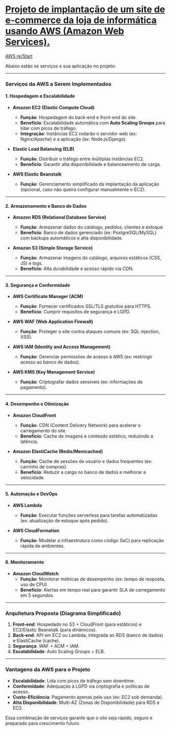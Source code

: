 
# [Projeto de implantação de um site de e-commerce da loja de informática usando **AWS (Amazon Web Services)**.](https://github.com/orlandojsjunior/projeto_EDN-AWS/blob/main/Projeto%20Grupo%208%20-%20EDN.docx)

[AWS re/Start](https://aws.amazon.com/pt/training/restart/)

Abaixo estão os serviços e sua aplicação no projeto:

---

### **Serviços da AWS a Serem Implementados**

#### **1. Hospedagem e Escalabilidade**
- **Amazon EC2 (Elastic Compute Cloud)**  
  - **Função**: Hospedagem do back-end e front-end do site.  
  - **Benefício**: Escalabilidade automática com **Auto Scaling Groups** para lidar com picos de tráfego.  
  - **Integração**: Instâncias EC2 rodarão o servidor web (ex: Nginx/Apache) e a aplicação (ex: Node.js/Django).  

- **Elastic Load Balancing (ELB)**  
  - **Função**: Distribuir o tráfego entre múltiplas instâncias EC2.  
  - **Benefício**: Garantir alta disponibilidade e balanceamento de carga.  

- **AWS Elastic Beanstalk**  
  - **Função**: Gerenciamento simplificado da implantação da aplicação (opcional, caso não queira configurar manualmente o EC2).  

---

#### **2. Armazenamento e Banco de Dados**
- **Amazon RDS (Relational Database Service)**  
  - **Função**: Armazenar dados do catálogo, pedidos, clientes e estoque.  
  - **Benefício**: Banco de dados gerenciado (ex: PostgreSQL/MySQL) com backups automáticos e alta disponibilidade.  

- **Amazon S3 (Simple Storage Service)**  
  - **Função**: Armazenar imagens do catálogo, arquivos estáticos (CSS, JS) e logs.  
  - **Benefício**: Alta durabilidade e acesso rápido via CDN.  

---

#### **3. Segurança e Conformidade**
- **AWS Certificate Manager (ACM)**  
  - **Função**: Fornecer certificados SSL/TLS gratuitos para HTTPS.  
  - **Benefício**: Cumprir requisitos de segurança e LGPD.  

- **AWS WAF (Web Application Firewall)**  
  - **Função**: Proteger o site contra ataques comuns (ex: SQL injection, XSS).  

- **AWS IAM (Identity and Access Management)**  
  - **Função**: Gerenciar permissões de acesso à AWS (ex: restringir acesso ao banco de dados).  

- **AWS KMS (Key Management Service)**  
  - **Função**: Criptografar dados sensíveis (ex: informações de pagamento).  

---

#### **4. Desempenho e Otimização**
- **Amazon CloudFront**  
  - **Função**: CDN (Content Delivery Network) para acelerar o carregamento do site.  
  - **Benefício**: Cache de imagens e conteúdo estático, reduzindo a latência.  

- **Amazon ElastiCache (Redis/Memcached)**  
  - **Função**: Cache de sessões de usuário e dados frequentes (ex: carrinho de compras).  
  - **Benefício**: Reduzir a carga no banco de dados e melhorar a velocidade.  

---

#### **5. Automação e DevOps**
- **AWS Lambda**  
  - **Função**: Executar funções serverless para tarefas automatizadas (ex: atualização de estoque após pedido).  

- **AWS CloudFormation**  
  - **Função**: Modelar a infraestrutura como código (IaC) para replicação rápida de ambientes.  

---

#### **6. Monitoramento**
- **Amazon CloudWatch**  
  - **Função**: Monitorar métricas de desempenho (ex: tempo de resposta, uso de CPU).  
  - **Benefício**: Alertas em tempo real para garantir SLA de carregamento em 5 segundos.  

---

### **Arquitetura Proposta (Diagrama Simplificado)**  
1. **Front-end**: Hospedado no S3 + CloudFront (para estáticos) e EC2/Elastic Beanstalk (para dinâmicos).  
2. **Back-end**: API em EC2 ou Lambda, integrada ao RDS (banco de dados) e ElastiCache (cache).  
3. **Segurança**: WAF + ACM + IAM.  
4. **Escalabilidade**: Auto Scaling Groups + ELB.  

---

### **Vantagens da AWS para o Projeto**  
- **Escalabilidade**: Lida com picos de tráfego sem downtime.  
- **Conformidade**: Adequação à LGPD via criptografia e políticas de acesso.  
- **Custo-Eficiência**: Pagamento apenas pelo uso (ex: EC2 sob demanda).  
- **Alta Disponibilidade**: Multi-AZ (Zonas de Disponibilidade) para RDS e EC2.  

Essa combinação de serviços garante que o site seja rápido, seguro e preparado para crescimento futuro.

